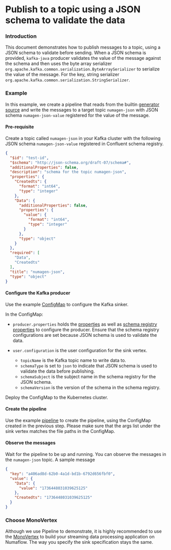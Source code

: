 # Publish to a topic using a JSON schema to validate the data

### Introduction

This document demonstrates how to publish messages to a topic, using a JSON schema to validate before sending.
When a JSON schema is provided, `kafka-java` producer validates the value of the message against the schema and then
uses the byte array serializer `org.apache.kafka.common.serialization.ByteArraySerializer` to serialize the value of the
message. For the key, string serializer `org.apache.kafka.common.serialization.StringSerializer`.

### Example

In this example, we create a pipeline that reads from the
builtin [generator source](https://numaflow.numaproj.io/user-guide/sources/generator/) and write the messages to a
target topic `numagen-json` with JSON schema `numagen-json-value` registered for the value of the message.

#### Pre-requisite

Create a topic called `numagen-json` in your Kafka cluster with the following JSON schema `numagen-json-value`
registered in Confluent schema registry.

```json
{
  "$id": "test-id",
  "$schema": "http://json-schema.org/draft-07/schema#",
  "additionalProperties": false,
  "description": "schema for the topic numagen-json",
  "properties": {
    "Createdts": {
      "format": "int64",
      "type": "integer"
    },
    "Data": {
      "additionalProperties": false,
      "properties": {
        "value": {
          "format": "int64",
          "type": "integer"
        }
      },
      "type": "object"
    }
  },
  "required": [
    "Data",
    "Createdts"
  ],
  "title": "numagen-json",
  "type": "object"
}
```

#### Configure the Kafka producer

Use the example [ConfigMap](json-producer-config.yaml) to configure the Kafka sinker.

In the ConfigMap:

* `producer.properties` holds the [properties](https://kafka.apache.org/documentation/#producerconfigs) as well
  as [schema registry properties](https://github.com/confluentinc/schema-registry/blob/master/client/src/main/java/io/confluent/kafka/schemaregistry/client/SchemaRegistryClientConfig.java)
  to configure the producer. Ensure that the schema registry configurations are set because JSON schema is used to
  validate the data.

* `user.configuration` is the user configuration for the sink vertex.
    * `topicName` is the Kafka topic name to write data to.
    * `schemaType` is set to `json` to indicate that JSON schema is used to validate the data before publishing.
    * `schemaSubject` is the subject name in the schema registry for the JSON schema.
    * `schemaVersion` is the version of the schema in the schema registry.

Deploy the ConfigMap to the Kubernetes cluster.

#### Create the pipeline

Use the example [pipeline](json-producer-pipeline.yaml) to create the pipeline, using the ConfigMap created in the
previous step. Please make sure that the args list under the sink vertex matches the file paths in the ConfigMap.

#### Observe the messages

Wait for the pipeline to be up and running. You can observe the messages in the `numagen-json` topic. A sample message

```json
{
  "key": "a406ad8d-62b0-4a1d-bd1b-6792d656fbf0",
  "value": {
    "Data": {
      "value": "1736448031039625125"
    },
    "Createdts": "1736448031039625125"
  }
}
```

### Choose MonoVertex

Although we use Pipeline to demonstrate, it is highly recommended to use
the [MonoVertex](https://numaflow.numaproj.io/core-concepts/monovertex/) to build your streaming data processing
application on Numaflow. The way you specify the sink specification stays the same.